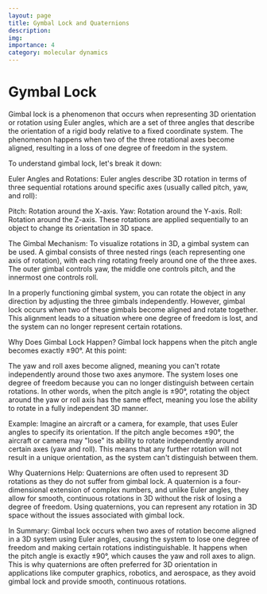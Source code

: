 ```yaml
---
layout: page
title: Gymbal Lock and Quaternions  
description: 
img:
importance: 4
category: molecular dynamics
---
```


# Gymbal Lock

Gimbal lock is a phenomenon that occurs when representing 3D orientation or rotation using Euler angles, which are a set of three angles that describe the orientation of a rigid body relative to a fixed coordinate system. The phenomenon happens when two of the three rotational axes become aligned, resulting in a loss of one degree of freedom in the system.

To understand gimbal lock, let's break it down:

Euler Angles and Rotations:
Euler angles describe 3D rotation in terms of three sequential rotations around specific axes (usually called pitch, yaw, and roll):

Pitch: Rotation around the X-axis.
Yaw: Rotation around the Y-axis.
Roll: Rotation around the Z-axis.
These rotations are applied sequentially to an object to change its orientation in 3D space.

The Gimbal Mechanism:
To visualize rotations in 3D, a gimbal system can be used. A gimbal consists of three nested rings (each representing one axis of rotation), with each ring rotating freely around one of the three axes. The outer gimbal controls yaw, the middle one controls pitch, and the innermost one controls roll.

In a properly functioning gimbal system, you can rotate the object in any direction by adjusting the three gimbals independently. However, gimbal lock occurs when two of these gimbals become aligned and rotate together. This alignment leads to a situation where one degree of freedom is lost, and the system can no longer represent certain rotations.

Why Does Gimbal Lock Happen?
Gimbal lock happens when the pitch angle becomes exactly ±90°. At this point:

The yaw and roll axes become aligned, meaning you can't rotate independently around those two axes anymore.
The system loses one degree of freedom because you can no longer distinguish between certain rotations.
In other words, when the pitch angle is ±90°, rotating the object around the yaw or roll axis has the same effect, meaning you lose the ability to rotate in a fully independent 3D manner.

Example:
Imagine an aircraft or a camera, for example, that uses Euler angles to specify its orientation. If the pitch angle becomes ±90°, the aircraft or camera may "lose" its ability to rotate independently around certain axes (yaw and roll). This means that any further rotation will not result in a unique orientation, as the system can't distinguish between them.

Why Quaternions Help:
Quaternions are often used to represent 3D rotations as they do not suffer from gimbal lock. A quaternion is a four-dimensional extension of complex numbers, and unlike Euler angles, they allow for smooth, continuous rotations in 3D without the risk of losing a degree of freedom. Using quaternions, you can represent any rotation in 3D space without the issues associated with gimbal lock.

In Summary:
Gimbal lock occurs when two axes of rotation become aligned in a 3D system using Euler angles, causing the system to lose one degree of freedom and making certain rotations indistinguishable.
It happens when the pitch angle is exactly ±90°, which causes the yaw and roll axes to align.
This is why quaternions are often preferred for 3D orientation in applications like computer graphics, robotics, and aerospace, as they avoid gimbal lock and provide smooth, continuous rotations.